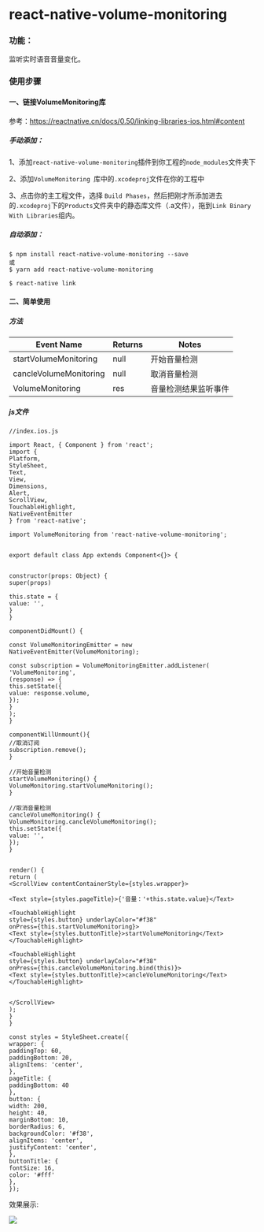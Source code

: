 # react-native-volume-monitoring

### 功能：

监听实时语音音量变化。

### 使用步骤

#### 一、链接VolumeMonitoring库

参考：https://reactnative.cn/docs/0.50/linking-libraries-ios.html#content

##### 手动添加：

1、添加`react-native-volume-monitoring`插件到你工程的`node_modules`文件夹下

2、添加`VolumeMonitoring `库中的`.xcodeproj`文件在你的工程中

3、点击你的主工程文件，选择 `Build Phases`，然后把刚才所添加进去的`.xcodeproj`下的`Products`文件夹中的静态库文件（.a文件），拖到`Link Binary With Libraries`组内。

##### 自动添加：

```
$ npm install react-native-volume-monitoring --save 
或
$ yarn add react-native-volume-monitoring

$ react-native link
```

#### 二、简单使用

##### 方法

Event Name | Returns | Notes 
------ | ---- | -------
startVolumeMonitoring | null | 开始音量检测
cancleVolumeMonitoring | null | 取消音量检测
VolumeMonitoring | res | 音量检测结果监听事件

##### js文件

```
//index.ios.js

import React, { Component } from 'react';
import {
Platform,
StyleSheet,
Text,
View,
Dimensions,
Alert,
ScrollView,
TouchableHighlight,
NativeEventEmitter
} from 'react-native';

import VolumeMonitoring from 'react-native-volume-monitoring';


export default class App extends Component<{}> {


constructor(props: Object) {
super(props)

this.state = {
value: '',
}
}

componentDidMount() {

const VolumeMonitoringEmitter = new NativeEventEmitter(VolumeMonitoring);

const subscription = VolumeMonitoringEmitter.addListener(
'VolumeMonitoring',
(response) => {
this.setState({
value: response.volume,
});
}
);
}

componentWillUnmount(){
//取消订阅
subscription.remove();
}

//开始音量检测
startVolumeMonitoring() {
VolumeMonitoring.startVolumeMonitoring();
}

//取消音量检测
cancleVolumeMonitoring() {
VolumeMonitoring.cancleVolumeMonitoring();
this.setState({
value: '',
});
}


render() {
return (
<ScrollView contentContainerStyle={styles.wrapper}>

<Text style={styles.pageTitle}>{'音量：'+this.state.value}</Text>

<TouchableHighlight 
style={styles.button} underlayColor="#f38"
onPress={this.startVolumeMonitoring}>
<Text style={styles.buttonTitle}>startVolumeMonitoring</Text>
</TouchableHighlight>

<TouchableHighlight 
style={styles.button} underlayColor="#f38"
onPress={this.cancleVolumeMonitoring.bind(this)}>
<Text style={styles.buttonTitle}>cancleVolumeMonitoring</Text>
</TouchableHighlight>


</ScrollView>
);
}
}

const styles = StyleSheet.create({
wrapper: {
paddingTop: 60,
paddingBottom: 20,
alignItems: 'center',
},
pageTitle: {
paddingBottom: 40
},
button: {
width: 200,
height: 40,
marginBottom: 10,
borderRadius: 6,
backgroundColor: '#f38',
alignItems: 'center',
justifyContent: 'center',
},
buttonTitle: {
fontSize: 16,
color: '#fff'
},
});
```

效果展示:

![](https://upload-images.jianshu.io/upload_images/2093433-756585228032a137.png?imageMogr2/auto-orient/strip%7CimageView2/2/w/340)
